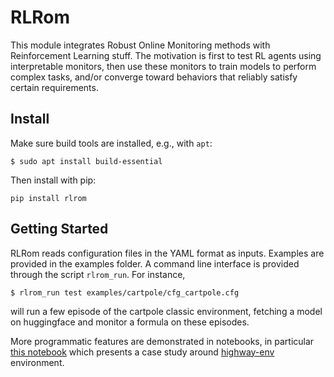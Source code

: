 # RLRom

This module integrates Robust Online Monitoring methods with Reinforcement Learning stuff. The motivation is first to test RL agents using interpretable monitors, then use these monitors to train models to perform complex tasks, and/or converge toward behaviors that reliably satisfy certain requirements. 

## Install

Make sure build tools are installed, e.g., with `apt`:
```
$ sudo apt install build-essential
```
Then install with pip: 
```
pip install rlrom 
``` 
## Getting Started

RLRom reads configuration files in the YAML format as inputs. Examples are provided in the examples folder. A command line interface is provided through the script `rlrom_run`. For instance, 
```
$ rlrom_run test examples/cartpole/cfg_cartpole.cfg
```
will run a few episode of the cartpole classic environment, fetching a model on huggingface and monitor a formula on these episodes. 

More programmatic features are demonstrated in notebooks, in particular [this notebook](examples/highway_env/highway_notebook.ipynb) which presents a case study around [highway-env](https://github.com/Farama-Foundation/HighwayEnv) environment. 